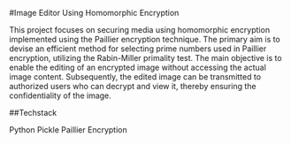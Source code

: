 #Image Editor Using Homomorphic Encryption

This project focuses on securing media using homomorphic encryption implemented using the Paillier encryption technique. The primary aim is to devise an efficient method for selecting prime numbers used in Paillier encryption, utilizing the Rabin-Miller primality test. The main objective is to enable the editing of an encrypted image without accessing the actual image content. Subsequently, the edited image can be transmitted to authorized users who can decrypt and view it, thereby ensuring the confidentiality of the image.

##Techstack

Python
Pickle
Paillier Encryption
